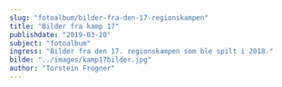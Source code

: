 ```yaml
---
slug: "fotoalbum/bilder-fra-den-17-regionskampen"
title: "Bilder fra kamp 17"
publishdate: "2019-03-20"
subject: "fotoalbum"
ingress: "Bilder fra den 17. regionskampen som ble spilt i 2018."
bilde: "../images/kamp17bilder.jpg"
author: "Torstein Frogner"
---
```


<div class="gallery">
<div class="gallery-item">
<img alt ="" src="./kamp17/kamp17_DSC_0429.jpg" />
</div><div class="gallery-item">
<img alt ="" src="./kamp17/kamp17_DSC_0430.jpg" />
</div></div>